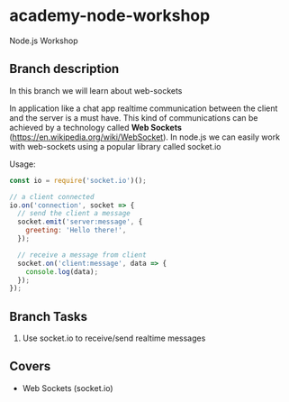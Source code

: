 # academy-node-workshop

Node.js Workshop

## Branch description

In this branch we will learn about web-sockets

In application like a chat app realtime communication between the client and the server is a must have. This kind of communications can be achieved by a technology called **Web Sockets** (https://en.wikipedia.org/wiki/WebSocket). In node.js we can easily work with web-sockets using a popular library called socket.io

Usage:

```js
const io = require('socket.io')();

// a client connected
io.on('connection', socket => {
  // send the client a message
  socket.emit('server:message', {
    greeting: 'Hello there!',
  });

  // receive a message from client
  socket.on('client:message', data => {
    console.log(data);
  });
});
```

## Branch Tasks

1. Use socket.io to receive/send realtime messages

## Covers

- Web Sockets (socket.io)

